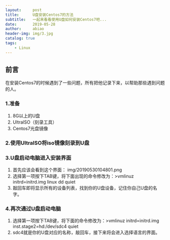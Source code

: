 ```yaml
---
layout:     post
title:      U盘安装Centos7的方法
subtitle:   一起来看看使用U盘如何安装Centos7吧...
date:       2019-05-28
author:     abiao
header-img: img/3.jpg
catalog: true
tags:
    - Linux
---
```



## 前言

在安装Centos7的时候遇到了一些问题，所有把他记录下来，以帮助那些遇到问题的人。


### 1.准备

1. 8G以上的U盘
2. UltralSO（刻录工具） 
3. Centos7光盘镜像

### 2.使用UltralSO将iso镜像刻录到U盘

### 3.U盘启动电脑进入安装界面

1. 首先应该会看到这个界面：
img/20190530104801.png
2. 选择第一项按下TAB键，将下面出现的命令修改为：>vmlinuz initrd=initrd.img linux dd quiet
3. 敲回车即将显示所有的设备列表，找到你的U盘设备，记住你自己U盘的名字。

### 4.再次通过U盘启动电脑

 1. 选择第一项按下TAB键，将下面的命令修改为：>vmlinuz initrd=initrd.img inst.stage2=hd:/dev/sdc4 quiet
 2. sdc4就是你的U盘对应的名称，敲回车，接下来将会进入选择语言的界面。



